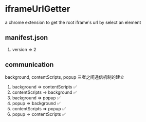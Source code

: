# iframeUrlGetter
a chrome extension to get the root iframe's url by select an element

## manifest.json
1. version => 2

## communication
background, contentScripts, popup 三者之间通信机制的建立
1. background => contentScripts  ✅
2. contentScripts => background  ✅
3. background => popup  ✅
4. popup => background  ✅
5. contentScripts => popup  ✅
6. popup => contentScripts  ✅
